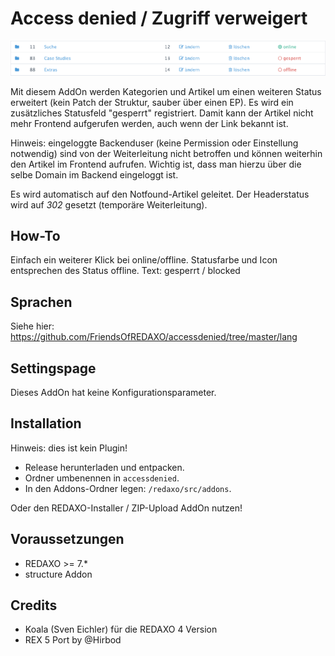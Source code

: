 # Access denied / Zugriff verweigert

![Screenshot](https://raw.githubusercontent.com/FriendsOfREDAXO/accessdenied/assets/screenshot.png)

Mit diesem AddOn werden Kategorien und Artikel um einen weiteren Status erweitert (kein Patch der Struktur, sauber über einen EP).
Es wird ein zusätzliches Statusfeld "gesperrt" registriert. Damit kann der Artikel nicht mehr Frontend aufgerufen werden, auch wenn der Link bekannt ist. 

Hinweis: eingeloggte Backenduser (keine Permission oder Einstellung notwendig) sind von der Weiterleitung nicht betroffen und können weiterhin den Artikel im Frontend aufrufen. Wichtig ist, dass man hierzu über die selbe Domain im Backend eingeloggt ist.

Es wird automatisch auf den Notfound-Artikel geleitet. Der Headerstatus wird auf *302* gesetzt (temporäre Weiterleitung).

How-To
------------
Einfach ein weiterer Klick bei online/offline. Statusfarbe und Icon entsprechen des Status offline.
Text: gesperrt / blocked

Sprachen
------------
Siehe hier: https://github.com/FriendsOfREDAXO/accessdenied/tree/master/lang

Settingspage
------------
Dieses AddOn hat keine Konfigurationsparameter.

Installation
------------
Hinweis: dies ist kein Plugin!

* Release herunterladen und entpacken.
* Ordner umbenennen in `accessdenied`.
* In den Addons-Ordner legen: `/redaxo/src/addons`.

Oder den REDAXO-Installer / ZIP-Upload AddOn nutzen!

Voraussetzungen
------------

* REDAXO >= 7.*
* structure Addon


Credits
-----
* Koala (Sven Eichler) für die REDAXO 4 Version
* REX 5 Port by @Hirbod
